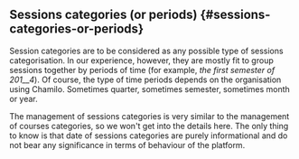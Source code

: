 ## Sessions categories (or periods) {#sessions-categories-or-periods}

Session categories are to be considered as any possible type of sessions categorisation. In our experience, however, they are mostly fit to group sessions together by periods of time (for example, _the first semester of 201__4_). Of course, the type of time periods depends on the organisation using Chamilo. Sometimes quarter, sometimes semester, sometimes month or year.

The management of sessions categories is very similar to the management of courses categories, so we won&#039;t get into the details here. The only thing to know is that date of sessions categories are purely informational and do not bear any significance in terms of behaviour of the platform.